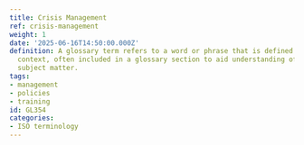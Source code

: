 ```yaml
---
title: Crisis Management
ref: crisis-management
weight: 1
date: '2025-06-16T14:50:00.000Z'
definition: A glossary term refers to a word or phrase that is defined within a specific
  context, often included in a glossary section to aid understanding of the text or
  subject matter.
tags:
- management
- policies
- training
id: GL354
categories:
- ISO terminology
---
```


